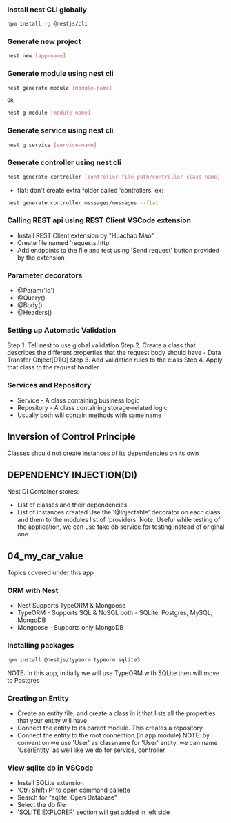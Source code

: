 ### Install nest CLI globally
```bash
npm install -g @nestjs/cli
```

### Generate new project
```bash
nest new [app-name]
```

### Generate module using nest cli
```bash
nest generate module [module-name]

OR

nest g module [module-name]
```

### Generate service using nest cli
```bash
nest g service [service-name]
```

### Generate controller using nest cli
```bash
nest generate controller [controller-file-path/controller-class-name] [--flat]
```
- flat: don't create extra folder called 'controllers'
ex:
```bash
nest generate controller messages/messages --flat
```


### Calling REST api using REST Client VSCode extension
- Install REST Client extension by "Huachao Mao"
- Create file named 'requests.http'
- Add endpoints to the file and test using 'Send request' button provided by the extension


### Parameter decorators
- @Param('id')
- @Query()
- @Body()
- @Headers()

### Setting up Automatic Validation
Step 1. Tell nest to use global validation
Step 2. Create a class that describes the different properties that the request body should have - Data Transfer Object[DTO]
Step 3. Add validation rules to the class
Step 4. Apply that class to the request handler


### Services and Repository
- Service - A class containing business logic
- Repository - A class containing storage-related logic
- Usually both will contain methods with same name


## Inversion of Control Principle
Classes should not create instances of its dependencies on its own

## DEPENDENCY INJECTION(DI)
Nest DI Container stores:
- List of classes and their dependencies
- List of instances created
Use the '@Injectable' decorator on each class and them to the modules list of 'providers'
Note: Useful while testing of the application, we can use fake db service for testing instead of original one


## 04_my_car_value
Topics covered under this app

### ORM with Nest
- Nest Supports TypeORM & Mongoose
- TypeORM - Supports SQL & NoSQL both - SQLite, Postgres, MySQL, MongoDB
- Mongoose - Supports only MongoDB

### Installing packages

```bash
npm install @nestjs/typeorm typeorm sqlite3
```

NOTE: In this app, initially we will use TypeORM with SQLite then will move to Postgres


### Creating an Entity
- Create an entity file, and create a class in it that lists all the properties that your entity will have
- Connect the entity to its parent module. This creates a repository
- Connect the entity to the root connection (in app module)
NOTE: by convention we use 'User' as classname for 'User' entity, we can name 'UserEntity' as well like we do for service, controller


### View sqlite db in VSCode
- Install SQLite extension
- 'Ctr+Shift+P' to open command pallette
- Search for "sqlite: Open Database"
- Select the db file
- 'SQLITE EXPLORER' section will get added in left side

